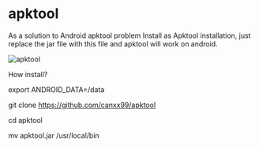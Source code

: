 # apktool
As a solution to Android apktool problem
Install as Apktool installation, just replace the jar file with this file and apktool will work on android.

![apktool](https://i.hizliresim.com/dzgJVV.jpg)

How install?

export ANDROID_DATA=/data

git clone https://github.com/canxx99/apktool

cd apktool

mv apktool.jar /usr/local/bin
